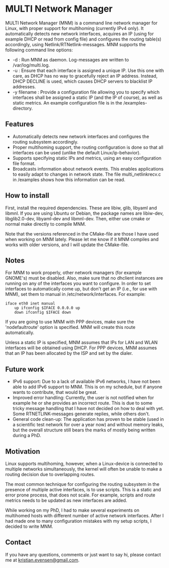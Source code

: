 MULTI Network Manager
=====================

MULTI Network Manager (MNM) is a command line network manager for Linux, with
proper support for multihoming (currently IPv4 only). It automatically detects
new network interfaces, acquires an IP (using for example DHCP or read from
config file) and configures the routing table(s) accordingly, using
Netlink/RTNetlink-messages.  MNM supports the following command line options:

* -d : Run MNM as daemon. Log-messages are written to /var/log/multi.log.
* -u : Ensure that each interface is assigned a unique IP. Use this one with
  care, as DHCP has no way to gracefully reject an IP address. Instead, DHCP
  DECLINE is used, which causes DHCP servers to blacklist IP addresses.
* -y filename : Provide a configuration file allowing you to specify which
  interfaces shall be assigned a static IP (and the IP of course), as well as 
  static metrics. An example configuration file is in the /examples-directory.

Features
--------
* Automatically detects new network interfaces and configures the routing
  subsystem accordingly.
* Proper multihoming support, the routing configuration is done so that all
  interfaces can be used (unlike the default Linux/ip-behavior).
* Supports specifying static IPs and metrics, using an easy configuration file
  format.
* Broadcasts information about network events. This enables applications to
  easily adapt to changes in network state. The file multi\_netlinkrecv.c in
  /examples shows how this information can be read.

How to install
--------------
First, install the required dependencies. These are libiw, glib, libyaml and
libmnl. If you are using Ubuntu or Debian, the package names are libiw-dev,
libglib2.0-dev, libyaml-dev and libmnl-dev. Then, either use cmake or normal
make directly to compile MNM.

Note that the versions referenced in the CMake-file are those I have used
when working on MNM lately. Please let me know if it MNM compiles and works with
older versions, and I will update the CMake-file.

Notes
-----
For MNM to work properly, other network managers (for example GNOME's) must be
disabled. Also, make sure that no dhclient instances are running on any of the
interfaces you want to configure. In order to set interfaces to automatically
come up, but don't get an IP (i.e., for use with MNM), set them to manual in
/etc/network/interfaces. For example:

    iface eth0 inet manual
        up ifconfig $IFACE 0.0.0.0 up
        down ifconfig $IFACE down

If you are going to use MNM with PPP devices, make sure the 'nodefaultroute'
option is specified. MNM will create this route automatically.

Unless a static IP is specified, MNM assumes that IPs for LAN and WLAN
interfaces will be obtained using DHCP. For PPP devices, MNM assumes that an IP
has been allocated by the ISP and set by the dialer.

Future work
-----------
* IPv6 support: Due to a lack of available IPv6 networks, I have not been able
  to add IPv6 support to MNM. This is on my schedule, but if anyone wants to
  contribute, that would be great.
* Improved error handling: Currently, the user is not notified when for example
  he or she provides an incorrect route. This is due to some tricky message
  handling that I have not decided on how to deal with yet. Some
  RTNETLINK-messages generate replies, while others don't.
* General code clean-up: The application has proven to be stable (used in a scientific
  test network for over a year now) and without memory leaks, but the overall
  structure still bears the marks of mostly being written during a PhD.

Motivation
----------
Linux supports multihoming, however, when a Linux-device is connected to
multiple networks simultaneously, the kernel will often be unable to make a
routing decision due to overlapping routes. 

The most common technique for configuring the routing subsystem in the presence
of multiple active interfaces, is to use scripts. This is a static and error
prone process, that does not scale. For example, scripts and route metrics needs
to be updated as new interfaces are added.

While working on my PhD, I had to make several experiments on multihomed hosts
with different number of active network interfaces. After I had made one to many
configuration mistakes with my setup scripts, I decided to write MNM.

Contact
-------

If you have any questions, comments or just want to say hi, please contact me at
kristian.evensen@gmail.com.
